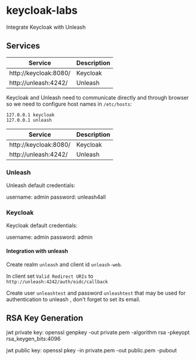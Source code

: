 # keycloak-labs

Integrate Keycloak with Unleash

## Services


| Service      | Description           |
|--------------|-----------------------|
| http://keycloak:8080/ |  Keycloak | 
| http://unleash:4242/ | Unleash |

Keycloak and Unleash need to communicate directly and through browser so we need to configure host names in `/etc/hosts`:
```
127.0.0.1 keycloak
127.0.0.1 unleash

```

| Service               | Description          |
|-----------------------|----------------------|
| http://keycloak:8080/ |   Keycloak | 
| http://unleash:4242/  | Unleash |

### Unleash

Unleash default credentials:

username: admin
password: unleash4all

### Keycloak

Keycloak default credentials:

username: admin
password: admin

#### Integration with unleash

Create realm `unleash` and client id `unleash-web`.

In client set `Valid Redirect URIs` to `http://unleash:4242/auth/oidc/callback`

Create user `unleashtest` and password `unleashtest` that may be used for authentication to unleash
, don't forget to set its email.

## RSA Key Generation

jwt private key:
openssl genpkey -out private.pem -algorithm rsa -pkeyopt rsa_keygen_bits:4096

jwt public key:
openssl pkey -in private.pem -out public.pem -pubout

